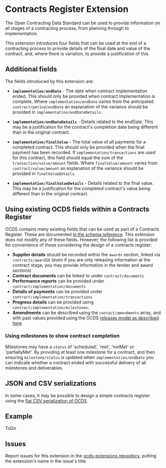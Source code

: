 # Contracts Register Extension

The Open Contracting Data Standard can be used to provide information on all stages of a contracting process, from planning through to implementation.

This extension introduces four fields that can be used at the end of a contracting process to provide details of the final date and value of the contract, and, where there is variation, to provide a justification of this. 

## Additional fields

The fields introduced by this extension are:

* **`implementation/endDate`** - The date when contract implementation ended. This should only be provided when contract implementation is complete. Where `implementation/endDate` varies from the anticipated `contract/period/endDate` an explanation of the variance should be provided in `implementation/endDateDetails`.

* **`implementation/endDateDetails`** - Details related to the endDate. This may be a justification for the contract's completion date being different than in the original contract.

* **`implementation/finalValue`** - The total value of all payments for a completed contract. This should only be provided when the final payment has been recorded. If `implementation/transactions` are used for this contract, this field should equal the sum of the `transaction/value/amount` fields. Where `finalValue/amount` varies from `contract/value/amount` an explanation of the variance should be provided in `finalValueDetails`. 

* **`implementation/finalValueDetails`** - Details related to the final value. This may be a justification for the completed contract's value being different than in the original contract.

## Using existing OCDS fields within a Contracts Register

OCDS contains many existing fields that can be used as part of a Contracts Register. These are documented [in the schema reference](http://standard.open-contracting.org/latest/en/schema/reference/). This extension does not modify any of these fields. However, the following list is provided for convenience of those considering the design of a contracts register:

* **Supplier details**  should be recorded within the `awards` section, linked via `contracts/awardID` (even if you are only releasing information at the contract stage, you may provide information in the tender and award sections)
* **Contract documents** can be linked to under `contract/documents`
* **Performance reports** can be provided under `contract/implementation/documents`
* **Details of payments** can be provided under `contract/implementation/transactions`
* **Progress details** can be provided using `contract/implementation/milestones`. 
* **Amendments** can be described using the `contact/amendments` array, and with past values provided using the OCDS [releases model as described here](http://standard.open-contracting.org/latest/en/implementation/amendments/) 

### Using milestones to show contract completion 

Milestones may have a `status` of 'scheduled', 'met', 'notMet' or 'partiallyMet'. By providing at least one milestone for a contract, and then ensuring `milestone/status` is updated when `implementation/endDate` you can indicate whether a contract ended with successful delivery of all milestones and deliverables. 

## JSON and CSV serializations

In some cases, it may be possible to design a simple contracts register using the [flat CSV serialization of OCDS](http://standard.open-contracting.org/latest/en/implementation/serialization/#csv). 

## Example 

ToDo

## Issues

Report issues for this extension in the [ocds-extensions repository](https://github.com/open-contracting/ocds-extensions/issues), putting the extension's name in the issue's title.
